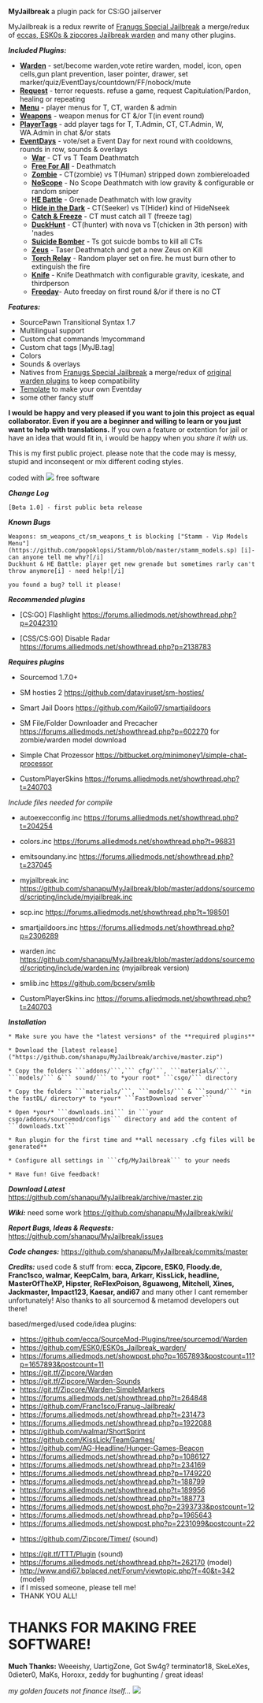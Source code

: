 **MyJailbreak** a plugin pack for CS:GO jailserver

MyJailbreak is a redux rewrite of [Franugs Special Jailbreak]("https://github.com/Franc1sco/Franug-Jailbreak/") a merge/redux of [eccas, ESK0s & zipcores Jailbreak warden]("http://www.sourcemod.net/plugins.php?cat=0&mod=-1&title=warden&author=&description=&search=1") and many other plugins.


***Included Plugins:***


*  [**Warden**](https://github.com/shanapu/MyJailbreak/wiki/Warden) - set/become warden,vote retire warden, model, icon, open cells,gun plant prevention, laser pointer, drawer, set marker/quiz/EventDays/countdown/FF/nobock/mute
*  [**Request**](https://github.com/shanapu/MyJailbreak/wiki/Request) - terror requests. refuse a game, request Capitulation/Pardon, healing or repeating
*  [**Menu**](https://github.com/shanapu/MyJailbreak/wiki/Menu) - player menus for T, CT, warden & admin
*  [**Weapons**](https://github.com/shanapu/MyJailbreak/wiki/Weapons) - weapon menus for CT &/or T(in event round)
*  [**PlayerTags**](https://github.com/shanapu/MyJailbreak/wiki/Playertags) - add player tags for T, T.Admin, CT, CT.Admin, W, WA.Admin in chat &/or stats
*  [**EventDays**](https://github.com/shanapu/MyJailbreak/wiki/Eventdays-core) - vote/set a Event Day for next round with cooldowns, rounds in row, sounds & overlays
    *    [**War**](https://github.com/shanapu/MyJailbreak/wiki/War) - CT vs T Team Deathmatch
    *    [**Free For All**](https://github.com/shanapu/MyJailbreak/wiki/Freeforall) - Deathmatch
    *    [**Zombie**](https://github.com/shanapu/MyJailbreak/wiki/Zombie) - CT(zombie) vs T(Human) stripped down zombiereloaded
    *    [**NoScope**](https://github.com/shanapu/MyJailbreak/wiki/Noscope) - No Scope Deathmatch with low gravity & configurable or random sniper
    *    [**HE Battle**](https://github.com/shanapu/MyJailbreak/wiki/Hebattle) - Grenade Deathmatch with low gravity
    *    [**Hide in the Dark**](https://github.com/shanapu/MyJailbreak/wiki/Hideinthedark) - CT(Seeker) vs T(Hider) kind of HideNseek
    *    [**Catch & Freeze**](https://github.com/shanapu/MyJailbreak/wiki/Catchfreeze) - CT must catch all T (freeze tag)
    *    [**DuckHunt**](https://github.com/shanapu/MyJailbreak/wiki/DuckHunt) - CT(hunter) with nova vs T(chicken in 3th person) with 'nades
    *    [**Suicide Bomber**](https://github.com/shanapu/MyJailbreak/wiki/SuicideBomber) - Ts got suicde bombs to kill all CTs
    *    [**Zeus**](https://github.com/shanapu/MyJailbreak/wiki/Zeus) - Taser Deathmatch and get a new Zeus on Kill
    *    [**Torch Relay**](https://github.com/shanapu/MyJailbreak/wiki/TorchRelay) - Random player set on fire. he must burn other to extinguish the fire
    *    [**Knife**](https://github.com/shanapu/MyJailbreak/wiki/Knifefight) - Knife Deathmatch with configurable gravity, iceskate, and thirdperson
    *    [**Freeday**](https://github.com/shanapu/MyJailbreak/wiki/Freeday)- Auto freeday on first round &/or if there is no CT



***Features:***

* SourcePawn Transitional Syntax 1.7
* Multilingual support
* Custom chat commands !mycommand
* Custom chat tags [MyJB.tag]
* Colors
* Sounds & overlays
* Natives from [Franugs Special Jailbreak]("https://github.com/Franc1sco/Franug-Jailbreak/") a merge/redux of [original warden plugins]("http://www.sourcemod.net/plugins.php?cat=0&mod=-1&title=warden&author=&description=&search=1") to keep compatibility
* [Template](https://github.com/shanapu/MyJailbreak/wiki/Eventdays-template) to make your own Eventday
* some other fancy stuff



**I would be happy and very pleased if you want to join this project as equal collaborator. 
Even if you are a beginner and willing to learn or you just want to help with translations.** 
If you own a feature or extention for jail or have an idea that would fit in, i would be happy when you *share it with us*.

This is my first public project. please note that the code may is messy, stupid and inconseqent or mix different coding styles.  

coded with ![](http://shanapu.de/githearth-small.png) free software



***Change Log***
```
[Beta 1.0] - first public beta release
```

***Known Bugs***
```
Weapons: sm_weapons_ct/sm_weapons_t is blocking ["Stamm - Vip Models Menu"](https://github.com/popoklopsi/Stamm/blob/master/stamm_models.sp) [i]- can anyone tell me why?[/i]
Duckhunt & HE Battle: player get new grenade but sometimes rarly can't throw anymore[i] - need help![/i]

you found a bug? tell it please!
```


***Recommended plugins***

* [CS:GO] Flashlight https://forums.alliedmods.net/showthread.php?p=2042310

* [CSS/CS:GO] Disable Radar https://forums.alliedmods.net/showthread.php?p=2138783


***Requires plugins***

* Sourcemod 1.7.0+

* SM hosties 2 https://github.com/dataviruset/sm-hosties/

* Smart Jail Doors https://github.com/Kailo97/smartjaildoors

* SM File/Folder Downloader and Precacher https://forums.alliedmods.net/showthread.php?p=602270 for zombie/warden model download

* Simple Chat Prozessor https://bitbucket.org/minimoney1/simple-chat-processor

* CustomPlayerSkins https://forums.alliedmods.net/showthread.php?t=240703

*Include files needed for compile*

* autoexecconfig.inc https://forums.alliedmods.net/showthread.php?t=204254

* colors.inc https://forums.alliedmods.net/showthread.php?t=96831

* emitsoundany.inc https://forums.alliedmods.net/showthread.php?t=237045

* myjailbreak.inc https://github.com/shanapu/MyJailbreak/blob/master/addons/sourcemod/scripting/include/myjailbreak.inc

* scp.inc https://forums.alliedmods.net/showthread.php?t=198501

* smartjaildoors.inc https://forums.alliedmods.net/showthread.php?p=2306289

* warden.inc https://github.com/shanapu/MyJailbreak/blob/master/addons/sourcemod/scripting/include/warden.inc (myjailbreak version)

* smlib.inc https://github.com/bcserv/smlib

* CustomPlayerSkins.inc https://forums.alliedmods.net/showthread.php?t=240703



***Installation***
```
* Make sure you have the *latest versions* of the **required plugins**
  
* Download the [latest release]("https://github.com/shanapu/MyJailbreak/archive/master.zip")
  
* Copy the folders ```addons/```,``` cfg/```, ```materials/```, ```models/``` &``` sound/``` to *your root* ```csgo/``` directory  
  
* Copy the folders ```materials/```, ```models/``` & ```sound/``` *in the fastDL/ directory* to *your* ```FastDownload server```  
  
* Open *your* ```downloads.ini``` in ```your csgo/addons/sourcemod/configs``` directory and add the content of ```downloads.txt```  
  
* Run plugin for the first time and **all necessary .cfg files will be generated** 
  
* Configure all settings in ```cfg/MyJailbreak``` to your needs
  
* Have fun! Give feedback!
```



***Download Latest***
https://github.com/shanapu/MyJailbreak/archive/master.zip

***Wiki:*** need some work
https://github.com/shanapu/MyJailbreak/wiki/

***Report Bugs, Ideas & Requests:***
https://github.com/shanapu/MyJailbreak/issues

***Code changes:***
https://github.com/shanapu/MyJailbreak/commits/master



***Credits:***
used code & stuff from: **ecca, Zipcore, ESK0, Floody.de, Franc1sco, walmar, KeepCalm, bara, Arkarr, KissLick, headline, MasterOfTheXP, Hipster, ReFlexPoison, 8guawong, Mitchell, Xines, Jackmaster, Impact123, Kaesar, andi67** and many other I cant remember unfortunately!
Also thanks to all sourcemod & metamod developers out there!

based/merged/used code/idea plugins:
* https://github.com/ecca/SourceMod-Plugins/tree/sourcemod/Warden
* https://github.com/ESK0/ESK0s_Jailbreak_warden/
* https://forums.alliedmods.net/showpost.php?p=1657893&postcount=11?p=1657893&postcount=11
* https://git.tf/Zipcore/Warden
* https://git.tf/Zipcore/Warden-Sounds
* https://git.tf/Zipcore/Warden-SimpleMarkers
* https://forums.alliedmods.net/showthread.php?t=264848
* https://github.com/Franc1sco/Franug-Jailbreak/
* https://forums.alliedmods.net/showthread.php?t=231473
* https://forums.alliedmods.net/showthread.php?p=1922088
* https://github.com/walmar/ShortSprint
* https://github.com/KissLick/TeamGames/
* https://github.com/AG-Headline/Hunger-Games-Beacon
* https://forums.alliedmods.net/showthread.php?p=1086127
* https://forums.alliedmods.net/showthread.php?t=234169
* https://forums.alliedmods.net/showthread.php?p=1749220
* https://forums.alliedmods.net/showthread.php?t=188799
* https://forums.alliedmods.net/showthread.php?t=189956
* https://forums.alliedmods.net/showthread.php?t=188773
* https://forums.alliedmods.net/showpost.php?p=2393733&postcount=12
* https://forums.alliedmods.net/showthread.php?p=1965643
* https://forums.alliedmods.net/showpost.php?p=2231099&postcount=22
+ https://github.com/Zipcore/Timer/ (sound)
* https://git.tf/TTT/Plugin (sound)
* https://forums.alliedmods.net/showthread.php?t=262170 (model)
* http://www.andi67.bplaced.net/Forum/viewtopic.php?f=40&t=342 (model)
* if I missed someone, please tell me!
* THANK YOU ALL!

# THANKS FOR MAKING FREE SOFTWARE!
**Much Thanks:**
Weeeishy, UartigZone, Got Sw4g? terminator18, SkeLeXes, 0dieter0, MaKs, Horoxx, zeddy for bughunting / great ideas!





*my golden faucets not finance itself...* [ ![](http://shanapu.de/donate.gif)]("https://www.paypal.com/cgi-bin/webscr?cmd=_s-xclick&hosted_button_id=QT8TVRSYWP53J")